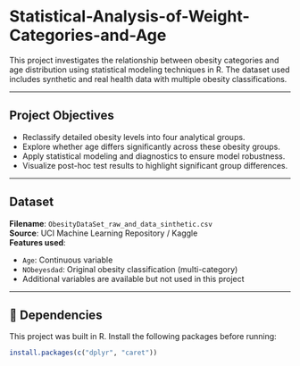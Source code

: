 # Statistical-Analysis-of-Weight-Categories-and-Age

This project investigates the relationship between obesity categories and age distribution using statistical modeling techniques in R. The dataset used includes synthetic and real health data with multiple obesity classifications.

---

##  Project Objectives

- Reclassify detailed obesity levels into four analytical groups.
- Explore whether age differs significantly across these obesity groups.
- Apply statistical modeling and diagnostics to ensure model robustness.
- Visualize post-hoc test results to highlight significant group differences.

---

##  Dataset

**Filename**: `ObesityDataSet_raw_and_data_sinthetic.csv`  
**Source**: UCI Machine Learning Repository / Kaggle  
**Features used**:
- `Age`: Continuous variable
- `NObeyesdad`: Original obesity classification (multi-category)
- Additional variables are available but not used in this project

---

## 🔧 Dependencies

This project was built in R. Install the following packages before running:

```r
install.packages(c("dplyr", "caret"))

